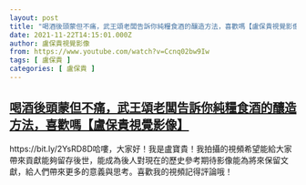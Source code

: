 ```yaml
---
layout: post
title: "喝酒後頭蒙但不痛，武王頌老闆告訴你純糧食酒的釀造方法，喜歡嗎【盧保貴視覺影像】"
date: 2021-11-22T14:15:01.000Z
author: 盧保貴視覺影像
from: https://www.youtube.com/watch?v=Ccnq02bw9Iw
tags: [ 盧保貴 ]
categories: [ 盧保貴 ]
---
```

<!--1637590501000-->
[喝酒後頭蒙但不痛，武王頌老闆告訴你純糧食酒的釀造方法，喜歡嗎【盧保貴視覺影像】](https://www.youtube.com/watch?v=Ccnq02bw9Iw)
------

<div>
https://bit.ly/2YsRD8D哈嘍，大家好！我是盧寶貴！我拍攝的視頻希望能給大家帶來貢獻能夠留存後世，能成為後人對現在的歷史參考期待影像能為將來保留文獻，給人們帶來更多的意義與思考。喜歡我的視頻記得評論哦！
</div>
